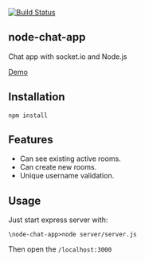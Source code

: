 [![Build Status](https://travis-ci.com/Seljuke/node-chat-app.svg?token=ZLqAVz9Zyp4xTfQdRCJw&branch=master)](https://travis-ci.com/Seljuke/node-chat-app)

## node-chat-app
Chat app with socket.io and Node.js

[Demo](https://obscure-refuge-33127.herokuapp.com/)

## Installation
```
npm install
```

## Features
- Can see existing active rooms.
- Can create new rooms.
- Unique username validation.

## Usage
Just start express server with:
```
\node-chat-app>node server/server.js
```
Then open the `/localhost:3000`

